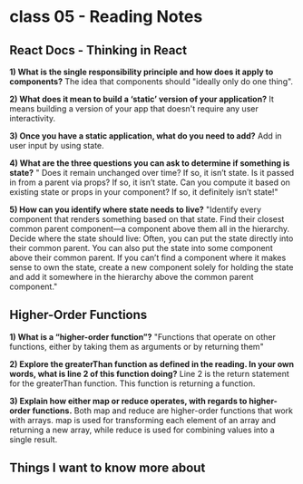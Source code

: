 # class 05 - Reading Notes

## React Docs - Thinking in React

**1) What is the single responsibility principle and how does it apply to components?**
The idea that components should "ideally only do one thing".

**2) What does it mean to build a ‘static’ version of your application?**
It means building a version of your app that doesn't require any user interactivity. 

**3) Once you have a static application, what do you need to add?**
Add in user input by using state.

**4) What are the three questions you can ask to determine if something is state?**
" Does it remain unchanged over time? If so, it isn’t state.
  Is it passed in from a parent via props? If so, it isn’t state.
  Can you compute it based on existing state or props in your component? If so, it definitely isn’t state!"
  
**5) How can you identify where state needs to live?**
"Identify every component that renders something based on that state.
Find their closest common parent component—a component above them all in the hierarchy.
Decide where the state should live:
Often, you can put the state directly into their common parent.
You can also put the state into some component above their common parent.
If you can’t find a component where it 
makes sense to own the state, create a new component solely for holding 
the state and add it somewhere in the hierarchy above the common parent 
component."


## Higher-Order Functions

**1) What is a “higher-order function”?**
"Functions that operate on other functions, either by taking them as arguments or by returning them"

**2) Explore the greaterThan function as defined in the reading. In your own words, what is line 2 of this function doing?**
Line 2 is the return statement for the greaterThan function. This function is returning a function. 

**3) Explain how either map or reduce operates, with regards to higher-order functions.**
Both map and reduce are higher-order functions that work with arrays. map is used for transforming each element of an array and returning a new array, while reduce is used for combining values into a single result.

## Things I want to know more about
